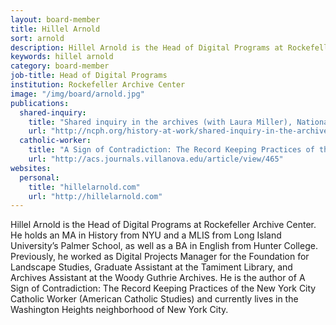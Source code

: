 ```yaml
---
layout: board-member
title: Hillel Arnold
sort: arnold
description: Hillel Arnold is the Head of Digital Programs at Rockefeller Archive Center.
keywords: hillel arnold
category: board-member
job-title: Head of Digital Programs
institution: Rockefeller Archive Center
image: "/img/board/arnold.jpg"
publications:
  shared-inquiry:
    title: "Shared inquiry in the archives (with Laura Miller), National Council on Public History, History@Work Blog. 26 July 2016"
    url: "http://ncph.org/history-at-work/shared-inquiry-in-the-archives/"
  catholic-worker:
    title: "A Sign of Contradiction: The Record Keeping Practices of the New York City Catholic Worker, American Catholic Review 121:2 (Summer 2010)"
    url: "http://acs.journals.villanova.edu/article/view/465"
websites:
  personal:
    title: "hillelarnold.com"
    url: "http://hillelarnold.com"
---
```


Hillel Arnold is the Head of Digital Programs at Rockefeller Archive Center. He holds an MA in History from NYU and a MLIS from Long Island University’s Palmer School, as well as a BA in English from Hunter College. Previously, he worked as Digital Projects Manager for the Foundation for Landscape Studies, Graduate Assistant at the Tamiment Library, and Archives Assistant at the Woody Guthrie Archives. He is the author of A Sign of Contradiction: The Record Keeping Practices of the New York City Catholic Worker (American Catholic Studies) and currently lives in the Washington Heights neighborhood of New York City.
